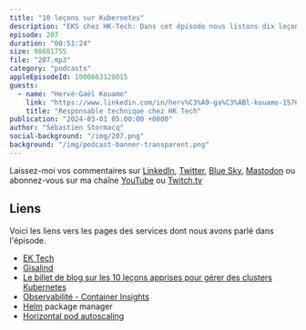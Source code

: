 ```yaml
---
title: "10 leçons sur Kubernetes"
description: "EKS chez HK-Tech: Dans cet épisode nous listons dix leçons apprises pendant plus de trois années à gérer des clusters kubernetes à grande échelle."
episode: 207
duration: "00:51:24"
size: 98681755
file: "207.mp3"
category: "podcasts"
appleEpisodeId: 1000663120015
guests:
  - name: "Hervé-Gaël Kouamo"
    link: "https://www.linkedin.com/in/herv%C3%A9-ga%C3%ABl-kouamo-157633197/"
    title: "Responsable technique chez HK Tech"
publication: "2024-03-01 05:00:00 +0000"
author: "Sébastien Stormacq"
social-background: "/img/207.png"
background: "/img/podcast-banner-transparent.png"
---
```


Laissez-moi vos commentaires sur [LinkedIn](https://www.linkedin.com/in/sebastienstormacq/), [Twitter](https://twitter.com/sebsto), [Blue Sky](https://bsky.app/profile/sebsto.bsky.social), [Mastodon](https://awscommunity.social/@sebsto) ou abonnez-vous sur ma chaîne [YouTube](https://www.youtube.com/sebsto) ou [Twitch.tv](https://www.twitch.tv/sebAWS)

## Liens

Voici les liens vers les pages des services dont nous avons parlé dans l'épisode.

- [EK Tech](https://thehktech.com/fr/index/)
- [Gisalind](https://www.gisalind.fr/)
- [Le billet de blog sur les 10 leçons apprises pour gérer des clusters Kubernetes](https://hervekhg.medium.com/3-years-managing-kubernetes-clusters-my-10-lessons-b565a5509f0e)
- [Observabilité - Container Insights](https://docs.aws.amazon.com/AmazonCloudWatch/latest/monitoring/ContainerInsights.html)
- [Helm](https://helm.sh/docs/) package manager
- [Horizontal pod autoscaling](https://kubernetes.io/docs/tasks/run-application/horizontal-pod-autoscale/)